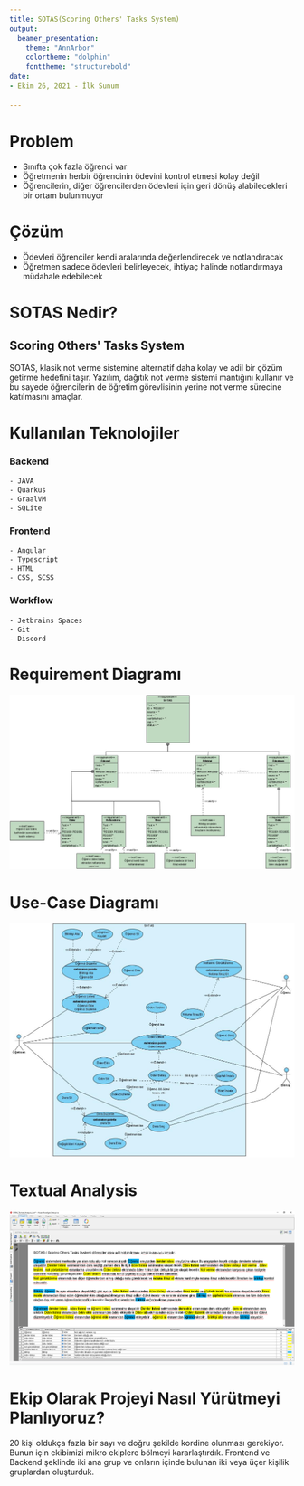 ```yaml
---
title: SOTAS(Scoring Others' Tasks System)
output:
  beamer_presentation:
    theme: "AnnArbor"
    colortheme: "dolphin"
    fonttheme: "structurebold"
date:
- Ekim 26, 2021 - İlk Sunum

---
```


# Problem

- Sınıfta çok fazla öğrenci var
- Öğretmenin herbir öğrencinin ödevini kontrol etmesi kolay değil
- Öğrencilerin, diğer öğrencilerden ödevleri için geri dönüş alabilecekleri bir ortam bulunmuyor

# Çözüm

- Ödevleri öğrenciler kendi aralarında değerlendirecek ve notlandıracak
- Öğretmen sadece ödevleri belirleyecek, ihtiyaç halinde notlandırmaya müdahale edebilecek

# SOTAS Nedir?

## Scoring Others' Tasks System

SOTAS, klasik not verme sistemine alternatif daha kolay ve adil bir çözüm
getirme hedefini taşır. Yazılım, dağıtık not verme sistemi mantığını kullanır
ve bu sayede öğrencilerin de öğretim görevlisinin yerine not verme sürecine
katılmasını amaçlar.

# Kullanılan Teknolojiler

### Backend
    - JAVA
    - Quarkus
    - GraalVM
    - SQLite

### Frontend
    - Angular
    - Typescript
    - HTML
    - CSS, SCSS

### Workflow
    - Jetbrains Spaces
    - Git
    - Discord

# Requirement Diagramı

![](./requirement_diagram.jpg)

# Use-Case Diagramı

![](./usecase.jpg)

# Textual Analysis

![](./textual_analysis.png)

# Ekip Olarak Projeyi Nasıl Yürütmeyi Planlıyoruz?

20 kişi oldukça fazla bir sayı ve doğru şekilde kordine olunması gerekiyor.
Bunun için ekibimizi mikro ekiplere bölmeyi kararlaştırdık. Frontend ve Backend
şeklinde iki ana grup ve onların içinde bulunan iki veya üçer kişilik gruplardan
oluşturduk.

